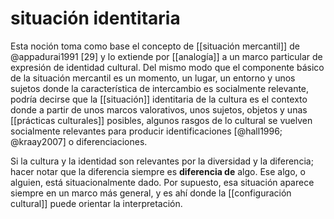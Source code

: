 # situación identitaria
Esta noción toma como base el concepto de [[situación mercantil]] de @appadurai1991 [29] y lo extiende por [[analogía]] a un marco particular de expresión de identidad cultural. Del mismo modo que el componente básico de la situación mercantil es un momento, un lugar, un entorno y unos sujetos donde la característica de intercambio es socialmente relevante, podría decirse que la [[situación]] identitaria de la cultura es el contexto donde a partir de unos marcos valorativos, unos sujetos, objetos y unas [[prácticas culturales]] posibles, algunos rasgos de lo cultural se vuelven socialmente relevantes para producir identificaciones [@hall1996; @kraay2007] o diferenciaciones. 

Si la cultura y la identidad son relevantes por la diversidad y la diferencia; hacer notar que la diferencia siempre es **diferencia de** algo. Ese algo, o alguien, está situacionalmente dado. Por supuesto, esa situación aparece siempre en un marco más general, y es ahí donde la [[configuración cultural]] puede orientar la interpretación.
